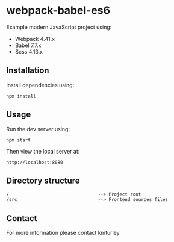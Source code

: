 # webpack-babel-es6

Example modern JavaScript project using:

* Webpack 4.41.x
* Babel 7.7.x
* Scss 4.13.x


## Installation

Install dependencies using:

    npm install


## Usage

Run the dev server using:

    npm start

Then view the local server at:

    http://localhost:8080


## Directory structure

    /                                 --> Project root
    /src                              --> Frontend sources files


## Contact

For more information please contact kmturley

